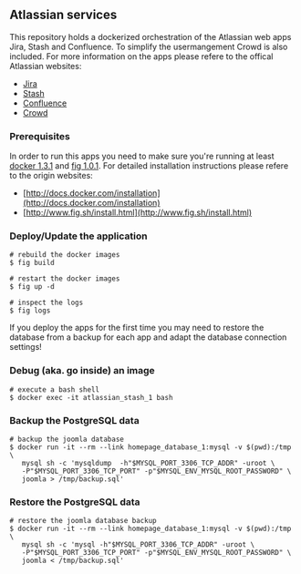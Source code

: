 ## Atlassian services

This repository holds a dockerized orchestration of the Atlassian web apps
Jira, Stash and Confluence. To simplify the usermangement Crowd is also
included. For more information on the apps please refere to the offical
Atlassian websites:

- [Jira](https://www.atlassian.com/software/jira)
- [Stash](https://www.atlassian.com/software/stash)
- [Confluence](https://www.atlassian.com/software/confluence)
- [Crowd](https://www.atlassian.com/software/crowd)

### Prerequisites

In order to run this apps you need to make sure you're running at least
[docker 1.3.1](https://docker.com) and [fig 1.0.1](http://fig.sh). For
detailed installation instructions please refere to the origin websites:

  - [http://docs.docker.com/installation](http://docs.docker.com/installation)
  - [http://www.fig.sh/install.html](http://www.fig.sh/install.html)

### Deploy/Update the application

    # rebuild the docker images
    $ fig build

    # restart the docker images
    $ fig up -d

    # inspect the logs
    $ fig logs

If you deploy the apps for the first time you may need to restore the database
from a backup for each app and adapt the database connection settings!

### Debug (aka. go inside) an image

    # execute a bash shell
    $ docker exec -it atlassian_stash_1 bash

### Backup the PostgreSQL data

    # backup the joomla database
    $ docker run -it --rm --link homepage_database_1:mysql -v $(pwd):/tmp \
       mysql sh -c 'mysqldump  -h"$MYSQL_PORT_3306_TCP_ADDR" -uroot \
       -P"$MYSQL_PORT_3306_TCP_PORT" -p"$MYSQL_ENV_MYSQL_ROOT_PASSWORD" \
       joomla > /tmp/backup.sql'

### Restore the PostgreSQL data

    # restore the joomla database backup
    $ docker run -it --rm --link homepage_database_1:mysql -v $(pwd):/tmp \
       mysql sh -c 'mysql -h"$MYSQL_PORT_3306_TCP_ADDR" -uroot \
       -P"$MYSQL_PORT_3306_TCP_PORT" -p"$MYSQL_ENV_MYSQL_ROOT_PASSWORD" \
       joomla < /tmp/backup.sql'

